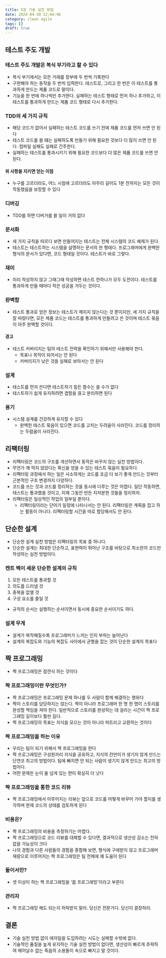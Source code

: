 ```yaml
---
title: 5장 기술 실천 방법
date: 2024-04-30 22:04:96
category: clean agile
tags: []
draft: true
---
```


## 테스트 주도 개발

### 테스트 주도 개발은 복식 부기라고 할 수 있다

- 복식 부기에서는 모든 거래를 장부에 두 번씩 기록한다
- 구현해야 하는 동작을 두 번씩 입력한다. 테스트로, 그리고 한 번은 이 테스트를 통과하게 만드는 제품 코드로 말이다.
- 기능을 한 번에 하나씩만 추가한다. 실패하는 테스트 형태로 먼저 하나 추가하고, 이 테스트를 통과하게 만드는 제품 코드 형태로 다시 추가한다.

### TDD의 세 가지 규칙

- 해당 코드가 없어서 실패하는 테스트 코드를 쓰기 전에 제품 코드를 먼저 쓰면 안 된다
- 테스트 코드를 쓸 떄는 실패하도록 만들기 위해 필요한 것보다 더 많이 쓰면 안 된다. 컴파일 실패도 실패로 간주한다.
- 실패하는 테스트를 통과시키기 위해 필요한 코드보다 더 많은 제품 코드를 쓰면 안 된다.

#### 위 사항을 지키면 얻는 이점

- 누구를 고르더라도, 어느 시점에 고르더라도 아무리 길어도 1분 전까지는 모든 것이 작동했음을 보장할 수 있다

### 디버깅

- TDD를 하면 디버거를 쓸 일이 거의 없다

### 문서화

- 세 가지 규칙을 따르다 보면 만들어지는 테스트는 전체 시스템의 코드 예제가 된다.
- 테스트는 테스트하는 시스템을 설명하는 문서의 한 형태다. 프로그래머에게 완벽한 형식의 문서가 있다면, 코드 형태일 것이다. 테스트가 바로 그렇다.

### 재미

- 미리 작성하지 않고 그때그때 작성하면 테스트 한하나가 모두 도전이다. 테스트를 통과하게 만들 때마다 작은 성공을 거두는 것이다.

### 완벽함

- 테스트 통과로 얻은 정보는 테스트가 깨지지 않는다는 것 뿐이지만, 세 가지 규칙을 잘 따랐다면, 모든 제품 코드는 테스트를 통과하게 만들려고 쓴 것이며 테스트 묶음이 아주 완벽할 것이다.

#### 경고

- 테스트 커버리지는 팀의 테스트 전략을 확인하기 위해서만 사용해야 한다.
  - 목표나 목적이 되어서는 안 된다
  - 커버리지가 낮은 것을 실패로 보아서는 안 된다

### 설계

- 테스트를 먼저 쓴다면 테스트하기 힘든 함수는 쓸 수가 없다
- 테스트하기 쉽게 유지하려면 겹할을 끊고 분리하면 된다

### 용기

- 시스템 설계를 건강하게 유지할 수 있다
  - 완벽한 테스트 묶음이 있으면 코드를 고치는 두려움이 사라진다. 코드를 정리하는 두렴움이 사라진다.

## 리팩터링

- 리팩터링은 코드의 구조를 개선하면서 동작은 바꾸지 않는 실천 방법이다.
- 무언가 깨 먹지 않았다는 확신을 얻을 수 있는 테스트 묶음이 필요하다.
- 리팩터링 과정에서 하는 일은 사소하게는 코드를 조금 더 보기 좋게 만드는 것부터 근본적인 구조 변경까지 다양하다.
- 코드를 쓰는 것과 코드를 정리하는 것을 동시에 다루는 것은 어렵다. 일단 작동하면, 테스트는 통과했을 것이고, 이제 그동안 만든 지저분한 것들을 정리하자.
- 리팩터링은 일상적인 작업의 일부일 뿐이다.
  - 리팩터링이라는 단어가 일정에 나타나서는 안 된다. 리팩터링은 계획을 잡고 하는 활동이 아니다. 리팩터링할 시간을 따로 할당해서도 안 된다.

## 단순한 설계

- 단순한 설계 실천 방법은 리팩터링의 목표 중 하나다.
- 단순한 설계는 최대한 단순하고, 표현력이 뛰어난 구조를 바탕으로 최소한의 코드만 작성하는 실천 방법이다.

### 켄트 벡이 세운 단순한 설계의 규칙

1. 모든 테스트를 통과할 것
2. 의도를 드러낼 것
3. 중복을 없앨 것
4. 구성 요소를 줄일 것

- 규칙의 순서는 실행하는 순서이면서 동시에 중요한 순서이기도 하다.

### 설계 무게

- 설계가 복작해질수록 프로그래머가 느끼는 인지 부하는 늘어난다
- 설계의 복잡도와 기능의 복잡도 사이에서 균형을 잡는 것이 단순한 설계의 목표다

## 짝 프로그래밍

- 짝 프로그래밍은 잠깐식 하는 것이다

### 짝 프로그래밍이란 무엇인가?

- 짝 프로그래밍은 프로그래밍 문제 하나를 두 사람이 함께 해결하는 행위다
- 짝이 스토리를 담당하지는 않는다. 짝이 아니라 프로그래머 한 명 한 명이 스토리를 완성할 책임을 져야 한다. 일반적으로 스토리를 완성하는 데 걸리는 시간이 짝 프로그래밍 길이보다 훨씬 길다.
- 짝 프로그래밍의 목표는 지식을 모으는 것이 아니라 퍼트리고 교환하는 것이다

### 짝 프로그래밍을 하는 이유

- 우리는 팀이 되기 위해서 짝 프로그래밍을 한다
- 짝 프로그래밍은 구성원끼리 지식을 공유하고, 지식의 칸만이가 생기지 않게 만드는 단연코 최고의 방법이다. 팀에 빠지면 안 되는 사람이 생기지 않게 만드는 최고의 방법이다.
- 어떤 문제든 눈이 둘 넘게 있는 편이 확실히 더 낫다

### 짝 프로그래밍을 통한 코드 리뷰

- 짝 프로그래밍에서 이루어지는 리뷰는 앞으로 코드를 어떻게 바꾸어 가야 할지를 생각하며 현재 코드의 상태를 검토하게 된다

### 비용은?

- 짝 프로그래밍의 비용을 측정하기는 어렵다.
- 짝 프로그래밍으로 코드 리뷰를 대체할 수 있다면, 결과적으로 생산성 감소는 전혀 없을 가능성이 크다
- 나의 경험과 다른 사람들의 경험을 종합해 보면, 형식에 구애받지 않고 프로그래머 재량으로 이루어지는 짝 프로그래밍은 팀 전체에 꽤 도움이 된다

### 둘이서만?

- 셋 이상이 하는 짝 프로그래밍을 '몹 프로그래밍'이라고 부른다

### 관리자

- 짝 프로그래밍 해도 되는지 허락받지 말라. 당신은 전문가다. 당신이 결장하라.

## 결론

- 기술 실천 방법 없이 애자일을 도입하려는 시도는 실패할 수밖에 없다.
- 기술적인 품질을 높게 유지하는 기술 실천 방법이 없다면, 생산성이 빠르게 추락하여 헤어날수 없는 죽음의 소용돌이 속으로 빠지고 말 것이다.
